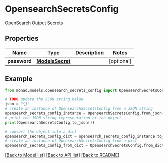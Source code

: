 # OpensearchSecretsConfig

OpenSearch Output Secrets

## Properties

Name | Type | Description | Notes
------------ | ------------- | ------------- | -------------
**password** | [**ModelsSecret**](ModelsSecret.md) |  | [optional] 

## Example

```python
from monad.models.opensearch_secrets_config import OpensearchSecretsConfig

# TODO update the JSON string below
json = "{}"
# create an instance of OpensearchSecretsConfig from a JSON string
opensearch_secrets_config_instance = OpensearchSecretsConfig.from_json(json)
# print the JSON string representation of the object
print(OpensearchSecretsConfig.to_json())

# convert the object into a dict
opensearch_secrets_config_dict = opensearch_secrets_config_instance.to_dict()
# create an instance of OpensearchSecretsConfig from a dict
opensearch_secrets_config_from_dict = OpensearchSecretsConfig.from_dict(opensearch_secrets_config_dict)
```
[[Back to Model list]](../README.md#documentation-for-models) [[Back to API list]](../README.md#documentation-for-api-endpoints) [[Back to README]](../README.md)


